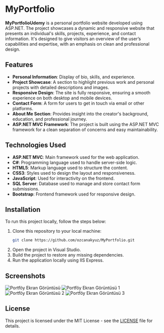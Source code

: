 # MyPortfolio

**MyPortfolioUdemy** is a personal portfolio website developed using ASP.NET. The project showcases a dynamic and responsive website that presents an individual's skills, projects, experience, and contact information. It's designed to give visitors an overview of the user’s capabilities and expertise, with an emphasis on clean and professional design.

## Features
- **Personal Information**: Display of bio, skills, and experience.
- **Project Showcase**: A section to highlight previous work and personal projects with detailed descriptions and images.
- **Responsive Design**: The site is fully responsive, ensuring a smooth experience on both desktop and mobile devices.
- **Contact Form**: A form for users to get in touch via email or other platforms.
- **About Me Section**: Provides insight into the creator's background, education, and professional journey.
- **ASP.NET MVC Framework**: The project is built using the ASP.NET MVC framework for a clean separation of concerns and easy maintainability.

## Technologies Used
- **ASP.NET MVC**: Main framework used for the web application.
- **C#**: Programming language used to handle server-side logic.
- **HTML5**: Markup language used to structure the content.
- **CSS3**: Styles used to design the layout and responsiveness.
- **JavaScript**: Used for interactivity on the frontend.
- **SQL Server**: Database used to manage and store contact form submissions.
- **Bootstrap**: Frontend framework used for responsive design.

## Installation
To run this project locally, follow the steps below:

1. Clone this repository to your local machine:
   ```bash
   git clone https://github.com/ozcanakyuz/MyPortfolio.git
   ```
2. Open the project in Visual Studio.
3. Build the project to restore any missing dependencies.
4. Run the application locally using IIS Express.

## Screenshots
![Portföy Ekran Görüntüsü](https://i.hizliresim.com/hekvqi2.png)
![Portföy Ekran Görüntüsü 1](https://i.hizliresim.com/m3pn0x7.png)
![Portföy Ekran Görüntüsü 2](https://i.hizliresim.com/qsglbc8.png)
![Portföy Ekran Görüntüsü 3](https://i.hizliresim.com/gnb1ycq.png)



## License
This project is licensed under the MIT License - see the [LICENSE](LICENSE) file for details.

